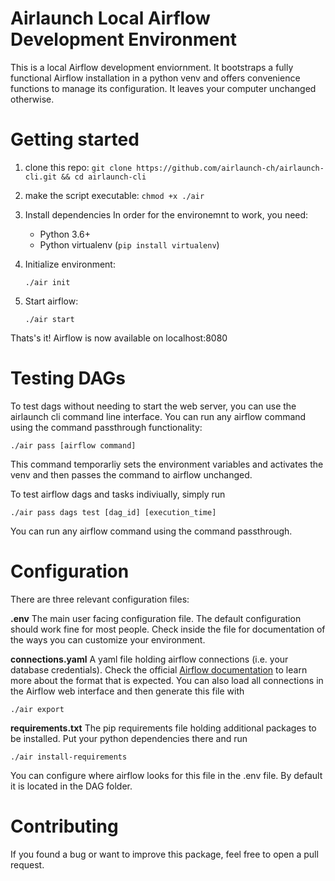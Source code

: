 # Airlaunch Local Airflow Development Environment
This is a local Airflow development enviornment.
It bootstraps a fully functional Airflow installation in a python venv and offers convenience functions to manage its configuration.
It leaves your computer unchanged otherwise. 
# Getting started

1. clone this repo: ```git clone https://github.com/airlaunch-ch/airlaunch-cli.git && cd airlaunch-cli```
2. make the script executable: ```chmod +x ./air```

3. Install dependencies
In order for the environemnt to work, you need:
   - Python 3.6+
   - Python virtualenv (```pip install virtualenv```)

4. Initialize environment: 
   
   ```./air init```

5. Start airflow:
   
   ```./air start```

Thats's it! Airflow is now available on localhost:8080

# Testing DAGs
To test dags without needing to start the web server, you can use the airlaunch cli command line interface. 
You can run any airflow command using the command passthrough functionality:

```./air pass [airflow command]``` 

This command temporarliy sets the environment variables and activates the venv and then passes the command to airflow unchanged. 

To test airflow dags and tasks indiviually, simply run

```./air pass dags test [dag_id] [execution_time]```

You can run any airflow command using the command passthrough. 

# Configuration
There are three relevant configuration files: 

**.env**
The main user facing configuration file. 
The default configuration should work fine for most people. Check inside the file for documentation of the ways you can customize your environment. 

**connections.yaml**
A yaml file holding airflow connections (i.e. your database credentials). 
Check the official [Airflow documentation](https://airflow.apache.org/docs/apache-airflow/stable/howto/connection.html#exporting-connections-from-the-cli) to learn more about the format that is expected. 
You can also load all connections in the Airflow web interface and then generate this file with 

```./air export```

**requirements.txt**
The pip requirements file holding additional packages to be installed. Put your python dependencies there and run

```./air install-requirements```

You can configure where airflow looks for this file in the .env file. By default it is located in the DAG folder. 

# Contributing

If you found a bug or want to improve this package, feel free to open a pull request. 
